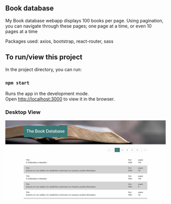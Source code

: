## Book database

My Book database webapp displays 100 books per page. Using pagination, you can navigate through these pages; one page at a time, or even 10 pages at a time

Packages used: axios, bootstrap, react-router, sass

## To run/view this project

In the project directory, you can run:

### `npm start`

Runs the app in the development mode.<br />
Open [http://localhost:3000](http://localhost:3000) to view it in the browser.

### Desktop View
<p align="center">
<img src="images/front-end-task.jpg"">
</p>

